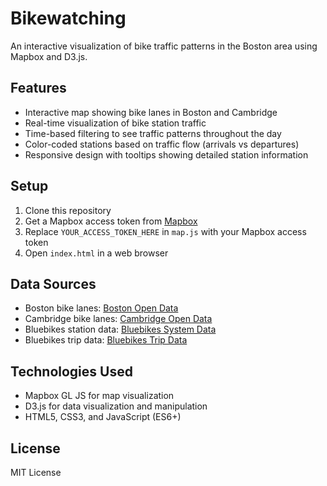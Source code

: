 # Bikewatching

An interactive visualization of bike traffic patterns in the Boston area using Mapbox and D3.js.

## Features

- Interactive map showing bike lanes in Boston and Cambridge
- Real-time visualization of bike station traffic
- Time-based filtering to see traffic patterns throughout the day
- Color-coded stations based on traffic flow (arrivals vs departures)
- Responsive design with tooltips showing detailed station information

## Setup

1. Clone this repository
2. Get a Mapbox access token from [Mapbox](https://www.mapbox.com/)
3. Replace `YOUR_ACCESS_TOKEN_HERE` in `map.js` with your Mapbox access token
4. Open `index.html` in a web browser

## Data Sources

- Boston bike lanes: [Boston Open Data](https://bostonopendata-boston.opendata.arcgis.com/datasets/boston::existing-bike-network-2022.geojson)
- Cambridge bike lanes: [Cambridge Open Data](https://opendata.arcgis.com/datasets/2d1a3a2a0c4e4c4e9e9e9e9e9e9e9e9e_0.geojson)
- Bluebikes station data: [Bluebikes System Data](https://dsc106.com/labs/lab07/data/bluebikes-stations.json)
- Bluebikes trip data: [Bluebikes Trip Data](https://dsc106.com/labs/lab07/data/bluebikes-traffic-2024-03.csv)

## Technologies Used

- Mapbox GL JS for map visualization
- D3.js for data visualization and manipulation
- HTML5, CSS3, and JavaScript (ES6+)

## License

MIT License 